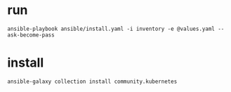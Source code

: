 # run
```
ansible-playbook ansible/install.yaml -i inventory -e @values.yaml --ask-become-pass 
```
# install

```
ansible-galaxy collection install community.kubernetes
```